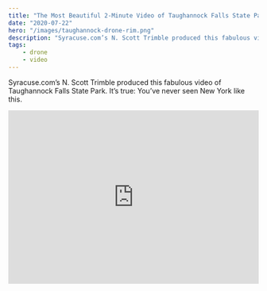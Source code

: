 ```yaml
---
title: "The Most Beautiful 2-Minute Video of Taughannock Falls State Park"
date: "2020-07-22"
hero: "/images/taughannock-drone-rim.png"
description: "Syracuse.com’s N. Scott Trimble produced this fabulous video of Taughannock Falls State Park. It’s true: You’ve never seen New York like this."
tags:
    - drone
    - video
---
```


Syracuse.com’s N. Scott Trimble produced this fabulous video of Taughannock Falls State Park. It’s true: You’ve never seen New York like this.

<iframe width="100%" height="350" src="https://www.youtube.com/embed/5Q4YJixV0Cc" frameborder="0" allow="accelerometer; autoplay; encrypted-media; gyroscope; picture-in-picture" allowfullscreen></iframe>